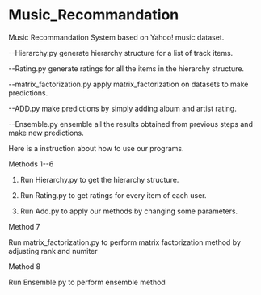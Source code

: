 # Music_Recommandation
Music Recommandation System based on Yahoo! music dataset.

--Hierarchy.py  generate hierarchy structure for a list of track items.

--Rating.py  generate ratings for all the items in the hierarchy structure.

--matrix_factorization.py  apply matrix_factorization on datasets to make predictions.

--ADD.py  make predictions by simply adding album and artist rating.

--Ensemble.py  ensemble all the results obtained from previous steps and make new predictions.


Here is a instruction about how to use our programs.

Methods 1--6

1. Run Hierarchy.py to get the hierarchy structure.

2. Run Rating.py to get ratings for every item of each user.

3. Run Add.py to apply our methods by changing some parameters.

Method 7

Run matrix_factorization.py to perform matrix factorization method by adjusting rank and numiter

Method 8

Run Ensemble.py to perform ensemble method
